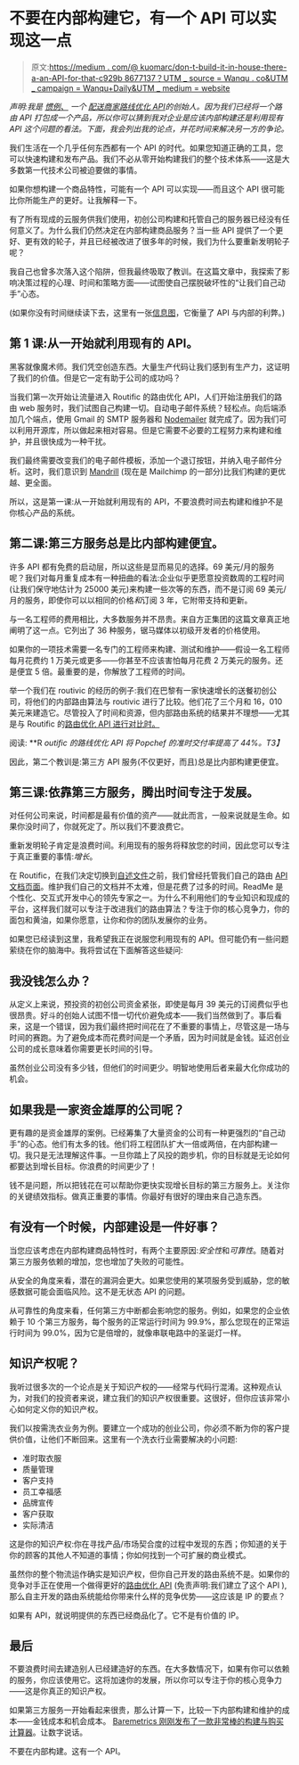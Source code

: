 # 不要在内部构建它，有一个 API 可以实现这一点

> 原文:[https://medium . com/@ kuomarc/don-t-build-it-in-house-there-a-an-API-for-that-c929b 8677137？UTM _ source = Wanqu . co&UTM _ campaign = Wanqu+Daily&UTM _ medium = website](https://medium.com/@kuomarc/don-t-build-it-in-house-there-is-an-api-for-that-c929b8677137?utm_source=wanqu.co&utm_campaign=Wanqu+Daily&utm_medium=website)

*声明:我是* [*惯例、*](https://dev.routific.com/?__hstc=45788219.0b3aac053fa5d8aa9be2c18ce1328ff5.1644621039470.1644621039470.1644621039470.1&__hssc=45788219.1.1644621039470&__hsfp=3880996751) *一个* [*配送商家路线优化 API*](https://dev.routific.com/)*的创始人。因为我们已经将一个路由 API 打包成一个产品，所以你可以猜到我对企业是应该内部构建还是利用现有 API 这个问题的看法。下面，我会列出我的论点，并花时间来解决另一方的争论。*

我们生活在一个几乎任何东西都有一个 API 的时代。如果您知道正确的工具，您可以快速构建和发布产品。我们不必从零开始构建我们的整个技术体系——这是大多数第一代技术公司被迫要做的事情。

如果你想构建一个商品特性，可能有一个 API 可以实现——而且这个 API 很可能比你所能生产的更好。让我解释一下。

有了所有现成的云服务供我们使用，初创公司构建和托管自己的服务器已经没有任何意义了。为什么我们仍然决定在内部构建商品服务？当一些 API 提供了一个更好、更有效的轮子，并且已经被改进了很多年的时候，我们为什么要重新发明轮子呢？

我自己也曾多次落入这个陷阱，但我最终吸取了教训。在这篇文章中，我探索了影响决策过程的心理、时间和策略方面——试图使自己摆脱破坏性的“让我们自己动手”心态。

(如果你没有时间继续读下去，这里有一张[信息图](/blog/why-businesses-choose-apis)，它衡量了 API 与内部的利弊。)

## 第 1 课:从一开始就利用现有的 API。

黑客就像魔术师。我们凭空创造东西。大量生产代码让我们感到有生产力，这证明了我们的价值。但是它一定有助于公司的成功吗？

当我们第一次开始让流量进入 Routific 的路由优化 API，人们开始注册我们的路由 web 服务时，我们试图自己构建一切。自动电子邮件系统？轻松点。向后端添加几个端点，使用 Gmail 的 SMTP 服务器和 [Nodemailer](https://github.com/nodemailer/nodemailer) 就完成了。因为我们可以利用开源库，所以做起来相对容易。但是它需要不必要的工程努力来构建和维护，并且很快成为一种干扰。

我们最终需要改变我们的电子邮件模板，添加一个退订按钮，并纳入电子邮件分析。这时，我们意识到 [Mandrill](https://mailchimp.com/en-ca/features/transactional-email/) (现在是 Mailchimp 的一部分)比我们构建的更优越、更全面。

所以，这是第一课:从一开始就利用现有的 API，不要浪费时间去构建和维护不是你核心产品的系统。

## 第二课:第三方服务总是比内部构建便宜。

许多 API 都有免费的启动层，所以这些是显而易见的选择。69 美元/月的服务呢？我们对每月重复成本有一种扭曲的看法:企业似乎更愿意投资数周的工程时间(让我们保守地估计为 25000 美元)来构建一些次等的东西，而不是订阅 69 美元/月的服务，即使你可以以相同的价格*和*订阅 3 年，它附带支持和更新。

与一名工程师的费用相比，大多数服务并不昂贵。来自方正集团的这篇文章真正地阐明了这一点。它列出了 36 种服务，锯马媒体以初级开发者的价格使用。

如果你的一项技术需要一名专门的工程师来构建、测试和维护——假设一名工程师每月花费约 1 万美元或更多——你甚至不应该害怕每月花费 2 万美元的服务。还是便宜 5 倍。最重要的是，你解放了工程师的时间。

举一个我们在 routivic 的经历的例子:我们在巴黎有一家快速增长的送餐初创公司，将他们的内部路由算法与 routivic 进行了比较。他们花了三个月和 16，010 美元来建造它。尽管投入了时间和资源，但内部路由系统的结果并不理想——尤其是与 Routific 的[路由优化 API 进行对比时。](https://dev.routific.com/pricing)

阅读: **R *outific 的路线优化 API 将 Popchef 的准时交付率提高了 44%。*T3】**

因此，第二个教训是:第三方 API 服务(不仅更好，而且)总是比内部构建更便宜。

## 第三课:依靠第三方服务，腾出时间专注于发展。

对任何公司来说，时间都是最有价值的资产——就此而言，一般来说就是生命。如果你没时间了，你就死定了。所以我们不要浪费它。

重新发明轮子肯定是浪费时间。利用现有的服务将释放您的时间，因此您可以专注于真正重要的事情:*增长*。

在 Routific，在我们决定切换到[自述文件](https://readme.com/)之前，我们曾经托管我们自己的路由 [API 文档页面](https://docs.routific.com/reference/api-reference)。维护我们自己的文档并不太难，但是花费了过多的时间。ReadMe 是个性化、交互式开发中心的领先专家之一。为什么不利用他们的专业知识和现成的平台，这样我们就可以专注于改进我们的路由算法？专注于你的核心竞争力，你的面包和黄油，如果你愿意，让你和你的团队发展你的业务。

如果您已经读到这里，我希望我正在说服您利用现有的 API。但可能仍有一些问题萦绕在你的脑海中。我将尝试在下面解答这些疑问:

## 我没钱怎么办？

从定义上来说，预投资的初创公司资金紧张，即使是每月 39 美元的订阅费似乎也很昂贵。好斗的创始人试图不惜一切代价避免成本——我们当然做到了。事后看来，这是一个错误，因为我们最终把时间花在了不重要的事情上，尽管这是一场与时间的赛跑。为了避免成本而花费时间是一个矛盾，因为时间就是金钱。延迟创业公司的成长意味着你需要更长时间的引导。

虽然创业公司没有多少钱，但他们的时间更少。明智地使用后者来最大化你成功的机会。

## 如果我是一家资金雄厚的公司呢？

更有趣的是资金雄厚的案例。已经筹集了大量资金的公司有一种更强烈的“自己动手”的心态。他们有太多的钱。他们将工程团队扩大一倍或两倍，在内部构建一切。我只是无法理解这件事。一旦你踏上了风投的跑步机，你的目标就是无论如何都要达到增长目标。你浪费的时间更少了！

钱不是问题，所以把钱花在可以帮助你更快实现增长目标的第三方服务上。关注你的关键绩效指标。做真正重要的事情。你最好有很好的理由来自己造东西。

## 有没有一个时候，内部建设是一件好事？

当您应该考虑在内部构建商品特性时，有两个主要原因:*安全性*和*可靠性*。随着对第三方服务依赖的增加，您也增加了失败的可能性。

从安全的角度来看，潜在的漏洞会更大。如果您使用的某项服务受到威胁，您的敏感数据可能会面临风险。这不是无状态 API 的问题。

从可靠性的角度来看，任何第三方中断都会影响您的服务。例如，如果您的企业依赖于 10 个第三方服务，每个服务的正常运行时间为 99.9%，那么您现在的正常运行时间为 99.0%，因为它是倍增的，就像串联电路中的圣诞灯一样。

## 知识产权呢？

我听过很多次的一个论点是关于知识产权的——经常与代码行混淆。这种观点认为，对我们的投资者来说，建立我们的知识产权很重要。这很好，但你应该非常小心如何定义你的知识产权。

我们以按需洗衣业务为例。要建立一个成功的创业公司，你必须不断为你的客户提供价值，让他们不断回来。这里有一个洗衣行业需要解决的小问题:

*   准时取衣服
*   质量管理
*   客户支持
*   员工幸福感
*   品牌宣传
*   客户获取
*   实际清洁

这是你的知识产权:你在寻找产品/市场契合度的过程中发现的东西；你知道的关于你的顾客的其他人不知道的事情；你如何找到一个可扩展的商业模式。

虽然你的整个物流运作确实是知识产权，但你自己开发的路由系统不是。如果你的竞争对手正在使用一个做得更好的[路由优化 API](https://dev.routific.com) (免责声明:我们建立了这个 API ),那么自主开发的路由系统能给你带来什么样的竞争优势——这应该是 IP 的要点？

如果有 API，就说明提供的东西已经商品化了。它不是有价值的 IP。

## 最后

不要浪费时间去建造别人已经建造好的东西。在大多数情况下，如果有你可以依赖的服务，你应该使用它。这将加速你的发展，所以你可以专注于你的核心竞争力——这是你真正的知识产权。

如果第三方服务一开始看起来很贵，那么计算一下，比较一下内部构建和维护的成本——金钱成本和机会成本。 [Baremetrics 刚刚发布了一款非常棒的构建与购买计算器](https://baremetrics.com/build-vs-buy)。让数字说话。

不要在内部构建。这有一个 API。